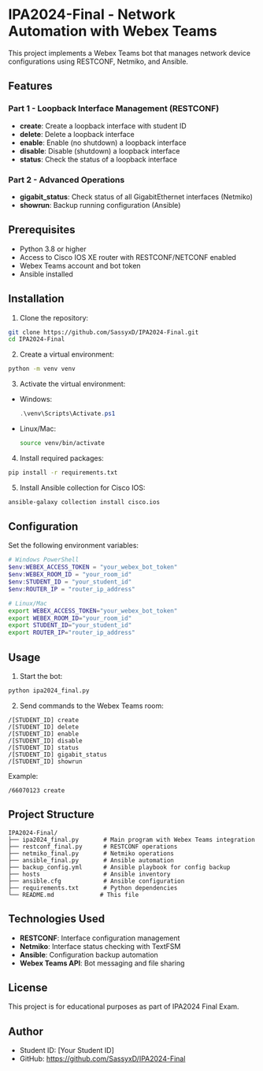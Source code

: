 # IPA2024-Final - Network Automation with Webex Teams

This project implements a Webex Teams bot that manages network device configurations using RESTCONF, Netmiko, and Ansible.

## Features

### Part 1 - Loopback Interface Management (RESTCONF)
- **create**: Create a loopback interface with student ID
- **delete**: Delete a loopback interface
- **enable**: Enable (no shutdown) a loopback interface
- **disable**: Disable (shutdown) a loopback interface
- **status**: Check the status of a loopback interface

### Part 2 - Advanced Operations
- **gigabit_status**: Check status of all GigabitEthernet interfaces (Netmiko)
- **showrun**: Backup running configuration (Ansible)

## Prerequisites

- Python 3.8 or higher
- Access to Cisco IOS XE router with RESTCONF/NETCONF enabled
- Webex Teams account and bot token
- Ansible installed

## Installation

1. Clone the repository:
```bash
git clone https://github.com/SassyxD/IPA2024-Final.git
cd IPA2024-Final
```

2. Create a virtual environment:
```bash
python -m venv venv
```

3. Activate the virtual environment:
- Windows:
  ```powershell
  .\venv\Scripts\Activate.ps1
  ```
- Linux/Mac:
  ```bash
  source venv/bin/activate
  ```

4. Install required packages:
```bash
pip install -r requirements.txt
```

5. Install Ansible collection for Cisco IOS:
```bash
ansible-galaxy collection install cisco.ios
```

## Configuration

Set the following environment variables:

```powershell
# Windows PowerShell
$env:WEBEX_ACCESS_TOKEN = "your_webex_bot_token"
$env:WEBEX_ROOM_ID = "your_room_id"
$env:STUDENT_ID = "your_student_id"
$env:ROUTER_IP = "router_ip_address"
```

```bash
# Linux/Mac
export WEBEX_ACCESS_TOKEN="your_webex_bot_token"
export WEBEX_ROOM_ID="your_room_id"
export STUDENT_ID="your_student_id"
export ROUTER_IP="router_ip_address"
```

## Usage

1. Start the bot:
```bash
python ipa2024_final.py
```

2. Send commands to the Webex Teams room:
```
/[STUDENT_ID] create
/[STUDENT_ID] delete
/[STUDENT_ID] enable
/[STUDENT_ID] disable
/[STUDENT_ID] status
/[STUDENT_ID] gigabit_status
/[STUDENT_ID] showrun
```

Example:
```
/66070123 create
```

## Project Structure

```
IPA2024-Final/
├── ipa2024_final.py       # Main program with Webex Teams integration
├── restconf_final.py      # RESTCONF operations
├── netmiko_final.py       # Netmiko operations
├── ansible_final.py       # Ansible automation
├── backup_config.yml      # Ansible playbook for config backup
├── hosts                  # Ansible inventory
├── ansible.cfg            # Ansible configuration
├── requirements.txt       # Python dependencies
└── README.md             # This file
```

## Technologies Used

- **RESTCONF**: Interface configuration management
- **Netmiko**: Interface status checking with TextFSM
- **Ansible**: Configuration backup automation
- **Webex Teams API**: Bot messaging and file sharing

## License

This project is for educational purposes as part of IPA2024 Final Exam.

## Author

- Student ID: [Your Student ID]
- GitHub: https://github.com/SassyxD/IPA2024-Final
